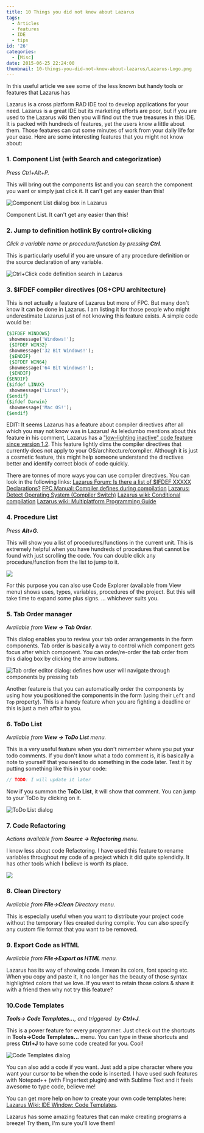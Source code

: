 ```yaml
---
title: 10 Things you did not know about Lazarus
tags:
  - Articles
  - features
  - IDE
  - tips
id: '26'
categories:
  - [Misc]
date: 2015-06-25 22:24:00
thumbnail: 10-things-you-did-not-know-about-lazarus/Lazarus-Logo.png
---
```


In this useful article we see some of the less known but handy tools or features that Lazarus has
<!-- more -->

Lazarus is a cross platform RAD IDE tool to develop applications for your need. Lazarus is a great IDE but its marketing efforts are poor, but if you are used to the Lazarus wiki then you will find out the true treasures in this IDE. It is packed with hundreds of features, yet the users know a little about them. Those features can cut some minutes of work from your daily life for your ease. Here are some interesting features that you might not know about:


### 1\. Component List (with Search and categorization)

_Press Ctrl+Alt+P._

This will bring out the components list and you can search the component you want or simply just click it. It can't get any easier than this!


![Component List dialog box in Lazarus](10-things-you-did-not-know-about-lazarus/Component-List.gif "Component List dialog box in Lazarus")

Component List. It can't get any easier than this!



### 2\. Jump to definition hotlink By control+clicking

_Click a variable name or procedure/function by pressing **Ctrl**._

This is particularly useful if you are unsure of any procedure definition or the source declaration of any variable.


![Ctrl+Click code definition search in Lazarus](10-things-you-did-not-know-about-lazarus/Code-Hotlink-Definition-Search-Lazarus.gif "Ctrl+Click code definition search in Lazarus")



### 3\. $IFDEF compiler directives (OS+CPU architecture)

This is not actually a feature of Lazarus but more of FPC. But many don't know it can be done in Lazarus. I am listing it for those people who might underestimate Lazarus just of not knowing this feature exists. A simple code would be:

```pascal
{$IFDEF WINDOWS}
 showmessage('Windows!');
 {$IFDEF WIN32}
 showmessage('32 Bit Windows!');
 {$ENDIF}
 {$IFDEF WIN64}
 showmessage('64 Bit Windows!');
 {$ENDIF}
{$ENDIF}
{$ifdef LINUX}
 showmessage('Linux!');
{$endif}
{$ifdef Darwin}
 showmessage('Mac OS!');
{$endif}
```

EDIT: It seems Lazarus has a feature about compiler directives after all which you may not know was in Lazarus! As leledumbo mentions about this feature in his comment, Lazarus has a ["low-lighting inactive" code feature since version 1.2](http://wiki.lazarus.freepascal.org/New_IDE_features_since#Low-lighting_inactive_.24IFDEF_code). This feature lightly dims the compiler directives that currently does not apply to your OS/architecture/compiler. Although it is just a cosmetic feature, this might help someone understand the directives better and identify correct block of code quickly.

There are tonnes of more ways you can use compiler directives. You can look in the following links:
[Lazarus Forum: Is there a list of $IFDEF XXXXX Declarations?](http://forum.lazarus.freepascal.org/index.php?topic=15869.0)
[FPC Manual: Compiler defines during compilation](http://www.freepascal.org/docs-html/prog/progap7.html)
[Lazarus: Detect Operating System (Compiler Switch)](http://www.askingbox.com/tip/lazarus-detect-operating-system-compiler-switch)
[Lazarus wiki: Conditional compilation](http://wiki.freepascal.org/Conditional_compilation)
[Lazarus wiki: Multiplatform Programming Guide](http://wiki.lazarus.freepascal.org/Multiplatform_Programming_Guide)


### 4\. Procedure List

_Press **Alt+G**._

This will show you a list of procedures/functions in the current unit. This is extremely helpful when you have hundreds of procedures that cannot be found with just scrolling the code. You can double click any procedure/function from the list to jump to it.


![](10-things-you-did-not-know-about-lazarus/procedure-list-lazarus.gif)


For this purpose you can also use Code Explorer (available from View menu) shows uses, types, variables, procedures of the project. But this will take time to expand some plus signs. ... whichever suits you.


### 5\. Tab Order manager

_Available from **View -> Tab Order**._

This dialog enables you to review your tab order arrangements in the form components. Tab order is basically a way to control which component gets focus after which component. You can order/re-order the tab order from this dialog box by clicking the arrow buttons.


![Tab order editor dialog:
defines how user will navigate
through components by pressing tab](10-things-you-did-not-know-about-lazarus/Tab-order-editor-lazarus.gif "Tab Order editor in Lazarus")


Another feature is that you can automatically order the components by using how you positioned the components in the form (using their `Left` and `Top` property). This is a handy feature when you are fighting a deadline or this is just a meh affair to you.


### 6\. ToDo List

_Available from **View -> ToDo List** menu._

This is a very useful feature when you don't remember where you put your todo comments. If you don't know what a todo comment is, it is basically a note to yourself that you need to do something in the code later. Test it by putting something like this in your code:

```pascal
// TODO: I will update it later
```

Now if you summon the **ToDo List**, it will show that comment. You can jump to your ToDo by clicking on it.


![ToDo List dialog](10-things-you-did-not-know-about-lazarus/ToDo-List-dialog-Lazarus.gif "ToDo List in Lazarus IDE")


### 7\. Code Refactoring

_Actions available from **Source -> Refactoring** menu._

I know less about code Refactoring. I have used this feature to rename variables throughout my code of a project which it did quite splendidly. It has other tools which I believe is worth its place.


![](10-things-you-did-not-know-about-lazarus/Refactoring-menu-lazarus.gif)



### 8\. Clean Directory

_Available from **File->Clean** Directory menu._

This is especially useful when you want to distribute your project code without the temporary files created during compile. You can also specify any custom file format that you want to be removed.


### 9\. Export Code as HTML

_Available from **File->Export as HTML** menu._

Lazarus has its way of showing code. I mean its colors, font spacing etc. When you copy and paste it, it no longer has the beauty of those syntax highlighted colors that we love. If you want to retain those colors & share it with a friend then why not try this feature?


### 10.Code Templates 

_**Tools-> Code Templates...**, and triggered  by **Ctrl+J**._

This is a power feature for every programmer. Just check out the shortcuts in **Tools->Code Templates...** menu. You can type in these shortcuts and press **Ctrl+J** to have some code created for you. Cool!


![Code Templates dialog](10-things-you-did-not-know-about-lazarus/Code-templates-dialog-lazarus.gif "Code Templates dialog")


You can also add a code if you want. Just add a pipe character where you want your cursor to be when the code is inserted. I have used such features with Notepad++ (with Fingertext plugin) and with Sublime Text and it feels awesome to type code, believe me!

You can get more help on how to create your own code templates here: [Lazarus Wiki: IDE Window: Code Templates](http://wiki.lazarus.freepascal.org/IDE_Window:_Code_Templates).


Lazarus has some amazing features that can make creating programs a breeze! Try them, I'm sure you'll love them!
